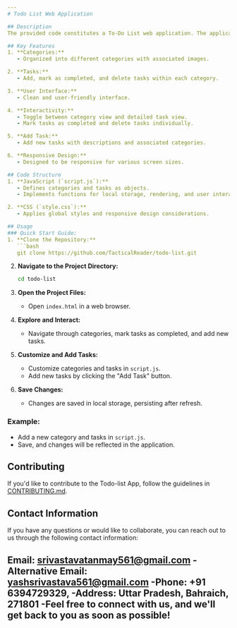 ```yaml
---
# Todo List Web Application

## Description
The provided code constitutes a To-Do List web application. The application allows users to organize tasks into different categories, such as Personal, Work, Shopping, Coding, Health, Fitness, Education, and Finance. Users can add, mark as completed, and delete tasks within each category, providing an effective way to manage daily activities.

## Key Features
1. **Categories:**
   - Organized into different categories with associated images.

2. **Tasks:**
   - Add, mark as completed, and delete tasks within each category.

3. **User Interface:**
   - Clean and user-friendly interface.

4. **Interactivity:**
   - Toggle between category view and detailed task view.
   - Mark tasks as completed and delete tasks individually.

5. **Add Task:**
   - Add new tasks with descriptions and associated categories.

6. **Responsive Design:**
   - Designed to be responsive for various screen sizes.

## Code Structure
1. **JavaScript (`script.js`):**
   - Defines categories and tasks as objects.
   - Implements functions for local storage, rendering, and user interactions.

2. **CSS (`style.css`):**
   - Applies global styles and responsive design considerations.

## Usage
### Quick Start Guide:
1. **Clone the Repository:**
   ```bash
   git clone https://github.com/TacticalReader/todo-list.git
   ```

2. **Navigate to the Project Directory:**
   ```bash
   cd todo-list
   ```

3. **Open the Project Files:**
   - Open `index.html` in a web browser.

4. **Explore and Interact:**
   - Navigate through categories, mark tasks as completed, and add new tasks.

5. **Customize and Add Tasks:**
   - Customize categories and tasks in `script.js`.
   - Add new tasks by clicking the "Add Task" button.

6. **Save Changes:**
   - Changes are saved in local storage, persisting after refresh.

### Example:
- Add a new category and tasks in `script.js`.
- Save, and changes will be reflected in the application.

## Contributing
If you'd like to contribute to the Todo-list App, follow the guidelines in [CONTRIBUTING.md](CONTRIBUTING.md).

## Contact Information
If you have any questions or would like to collaborate, you can reach out to us through the following contact information:

Email: srivastavatanmay561@gmail.com
-Alternative Email: yashsrivastava561@gmail.com
-Phone: +91 6394729329,
-Address: Uttar Pradesh, Bahraich, 271801
-Feel free to connect with us, and we'll get back to you as soon as possible!
---
```


